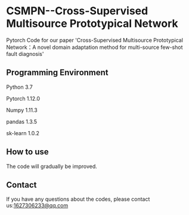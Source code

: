 # CSMPN--Cross-Supervised Multisource Prototypical Network
Pytorch Code for our paper 'Cross-Supervised Multisource Prototypical Network：A novel domain adaptation method for multi-source few-shot fault diagnosis'

## Programming Environment
Python 3.7

Pytorch 1.12.0

Numpy 1.11.3

pandas 1.3.5

sk-learn 1.0.2

## How to use
The code will gradually be improved.

## Contact
If you have any questions about the codes, please contact us:1627306233@qq.com





